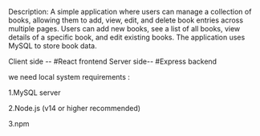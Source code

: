 Description: A simple application where users can manage a collection of books, allowing them to add, view, edit, and delete book entries across multiple pages. Users can add new books, 
see a list of all books, view details of a specific book, and edit existing books. The application uses MySQL to store book data. 

 Client side -- #React frontend Server side-- #Express backend

we need local system requirements :

1.MySQL server

2.Node.js (v14 or higher recommended)

3.npm
